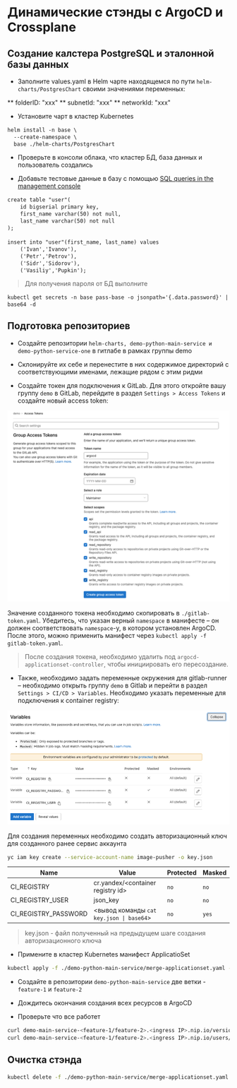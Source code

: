 # Динамические стэнды с ArgoCD и Crossplane

## Создание калстера PostgreSQL и эталонной базы данных

* Заполните values.yaml в Helm чарте находящемся по пути `helm-charts/PostgresChart` своими значениями переменных:

** folderID: "xxx"
** subnetId: "xxx"
** networkId: "xxx"

* Установите чарт в кластер Kubernetes

```
helm install -n base \
  --create-namespace \
  base ./helm-charts/PostgresChart
```

* Проверьте в консоли облака, что кластер БД, база данных и пользователь создались


* Добавьте тестовые данные в базу с помощью [SQL queries in the management console](https://cloud.yandex.ru/docs/managed-postgresql/operations/web-sql-query)

```
create table "user"(
    id bigserial primary key,
    first_name varchar(50) not null,
    last_name varchar(50) not null
);

insert into "user"(first_name, last_name) values
    ('Ivan','Ivanov'),
    ('Petr','Petrov'),
    ('Sidr','Sidorov'),
    ('Vasiliy','Pupkin');
```

> Для получения пароля от БД выполните

```
kubectl get secrets -n base pass-base -o jsonpath='{.data.password}' | base64 -d
```

## Подготовка репозиториев

* Создайте репозитории `helm-charts, demo-python-main-service и demo-python-service-one` в гитлабе в рамках группы demo

* Склонируйте их себе и перенестите в них содержимое директорий с соответствующими именами, лежащие рядом с этим ридми

* Создайте токен для подключения к GitLab. Для этого откройте вашу группу `demo`
в GitLab, перейдите в раздел `Settings > Access Tokens` и создайте новый access token:

![](../img/gitlab05-02.png)

Значение созданного токена необходимо скопировать в `./gitlab-token.yaml`. Убедитесь, что указан верный `namespace` в манифесте – он должен соответствовать `namespace`-у, в котором установлен ArgoCD. После этого, можно применить манифест через `kubectl apply -f gitlab-token.yaml`.


> После создания токена, необходимо удалить под `argocd-applicationset-controller`, чтобы инициировать его пересоздание.

* Также, необходимо задать переменные окружения для gitlab-runner – необходимо открыть группу `demo` в Gitlab и перейти в раздел `Settings > CI/CD > Variables`. Необходимо указать переменные для подключения к container registry:

![](../img/gitlab05-03.png)

Для создания переменных необходимо создать авторизационный ключ для созданного ранее сервис аккаунта

```bash
yc iam key create --service-account-name image-pusher -o key.json
```

| Name | Value | Protected | Masked |
|------|-------|-----------|--------|
| CI_REGISTRY | cr.yandex/\<container registry id\> | `no` | `no` |
| CI_REGISTRY_USER | json_key | `no` | `no` |
| CI_REGISTRY_PASSWORD | <вывод команды `cat key.json \| base64`> | `no` | `yes` |

> key.json - файл полученный на предыдущем шаге создания авторизационного ключа

* Примените в кластер Kubernetes манифест ApplicatioSet

```bash
kubectl apply -f ./demo-python-main-service/merge-applicationset.yaml -n <argo cd namespace>
```

* Создайте в репозитории `demo-python-main-service` две ветки - `feature-1` и `feature-2`

* Дождитесь окончания создания всех ресурсов в ArgoCD

* Проверьте что все работет

```bash
curl demo-main-service-<feature-1/feature-2>.<ingress IP>.nip.io/versions
curl demo-main-service-<feature-1/feature-2>.<ingress IP>.nip.io/users/1
```

## Очистка стэнда

```bash
kubectl delete -f ./demo-python-main-service/merge-applicationset.yaml -n <argo cd namespace>
```
